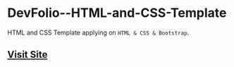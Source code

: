 # DevFolio--HTML-and-CSS-Template

HTML and CSS Template applying on `HTML & CSS & Bootstrap`.

## [Visit Site](https://mohamedbadwy360.github.io/DevFolio--HTML-and-CSS-Template/)